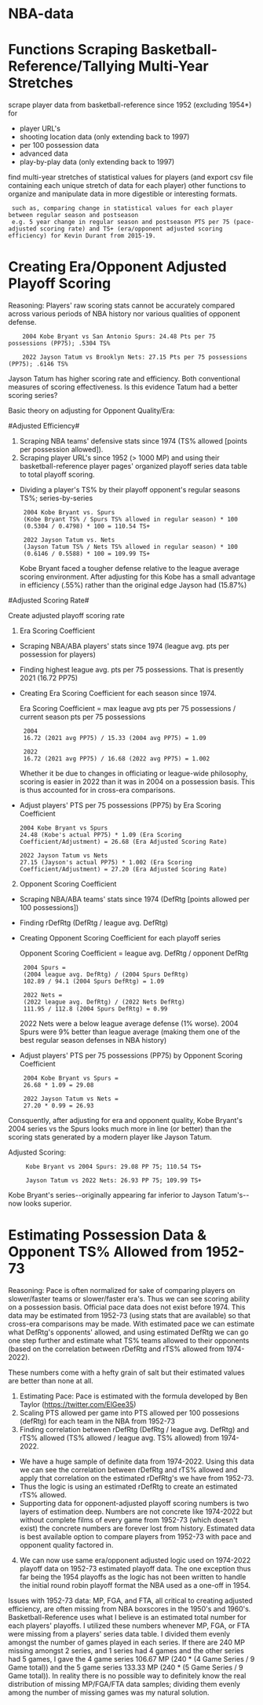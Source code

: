 # NBA-data
# Functions Scraping Basketball-Reference/Tallying Multi-Year Stretches
 scrape player data from basketball-reference since 1952 (excluding 1954*) for
   * player URL's
   * shooting location data (only extending back to 1997)
   * per 100 possession data
   * advanced data
   * play-by-play data (only extending back to 1997)
   
 find multi-year stretches of statistical values for players (and export csv file containing each unique stretch of data for each player) other functions to organize and manipulate data in more digestible or interesting formats.
 
     such as, comparing change in statistical values for each player between regular season and postseason
     e.g. 5 year change in regular season and postseason PTS per 75 (pace-adjusted scoring rate) and TS+ (era/opponent adjusted scoring efficiency) for Kevin Durant from 2015-19.
     
     
     
 # Creating Era/Opponent Adjusted Playoff Scoring
 
  Reasoning: Players' raw scoring stats cannot be accurately compared across various periods of NBA history nor various qualities of opponent defense.
  

    
        2004 Kobe Bryant vs San Antonio Spurs: 24.48 Pts per 75 possessions (PP75); .5304 TS%
        
        2022 Jayson Tatum vs Brooklyn Nets: 27.15 Pts per 75 possessions (PP75); .6146 TS%
      
  Jayson Tatum has higher scoring rate and efficiency. Both conventional measures of scoring effectiveness. Is this evidence Tatum had a better scoring series?
  
  Basic theory on adjusting for Opponent Quality/Era: 
  
  #Adjusted Efficiency#
  
  1. Scraping NBA teams' defensive stats since 1974 (TS% allowed [points per possession allowed]).
  2. Scraping player URL's since 1952 (> 1000 MP) and using their basketball-reference player pages' organized playoff series data table to total playoff scoring.
   * Dividing a player's TS% by their playoff opponent's regular seasons TS%; series-by-series


      
          2004 Kobe Bryant vs. Spurs
          (Kobe Bryant TS% / Spurs TS% allowed in regular season) * 100
          (0.5304 / 0.4798) * 100 = 110.54 TS+
          
          2022 Jayson Tatum vs. Nets
          (Jayson Tatum TS% / Nets TS% allowed in regular season) * 100
          (0.6146 / 0.5588) * 100 = 109.99 TS+
          
      Kobe Bryant faced a tougher defense relative to the league average scoring environment. After adjusting for this Kobe has a small advantage in efficiency (.55%)       rather than the original edge Jayson had (15.87%)
      
 #Adjusted Scoring Rate#

 Create adjusted playoff scoring rate
  1. Era Scoring Coefficient
   * Scraping NBA/ABA players' stats since 1974 (league avg. pts per possession for players)
   * Finding highest league avg. pts per 75 possessions. That is presently 2021 (16.72 PP75) 
   * Creating Era Scoring Coefficient for each season since 1974.

      Era Scoring Coefficient = max league avg pts per 75 possessions / current season pts per 75 possessions

      
          2004  
          16.72 (2021 avg PP75) / 15.33 (2004 avg PP75) = 1.09
          
          2022  
          16.72 (2021 avg PP75) / 16.68 (2022 avg PP75) = 1.002

      Whether it be due to changes in officiating or league-wide philosophy, scoring is easier in 2022 than it was in 2004 on a possession basis. This is thus accounted for in cross-era comparisons. 

   * Adjust players' PTS per 75 possessions (PP75) by Era Scoring Coefficient


      
         2004 Kobe Bryant vs Spurs
         24.48 (Kobe's actual PP75) * 1.09 (Era Scoring Coefficient/Adjustment) = 26.68 (Era Adjusted Scoring Rate)
         
         2022 Jayson Tatum vs Nets
         27.15 (Jayson's actual PP75) * 1.002 (Era Scoring Coefficient/Adjustment) = 27.20 (Era Adjusted Scoring Rate)
      
  2. Opponent Scoring Coefficient
   * Scraping NBA/ABA teams' stats since 1974 (DefRtg [points allowed per 100 possessions])
   * Finding rDefRtg (DefRtg / league avg. DefRtg)
   * Creating Opponent Scoring Coefficient for each playoff series

      Opponent Scoring Coefficient = league avg. DefRtg / opponent DefRtg


      
          2004 Spurs =
          (2004 league avg. DefRtg) / (2004 Spurs DefRtg)
          102.89 / 94.1 (2004 Spurs DefRtg) = 1.09
          
          2022 Nets =
          (2022 league avg. DefRtg) / (2022 Nets DefRtg)
          111.95 / 112.8 (2004 Spurs DefRtg) = 0.99
          
      2022 Nets were a below league average defense (1% worse). 2004 Spurs were 9% better than league average (making them one of the best regular season defenses in         NBA history)
      

   * Adjust players' PTS per 75 possessions (PP75) by Opponent Scoring Coefficient


      
          2004 Kobe Bryant vs Spurs =    
          26.68 * 1.09 = 29.08
          
          2022 Jayson Tatum vs Nets =    
          27.20 * 0.99 = 26.93
      
   Consquently, after adjusting for era and opponent quality, Kobe Bryant's 2004 series vs the Spurs looks much more in line (or better) than the scoring stats generated by a modern player like Jayson Tatum.
   
   Adjusted Scoring:
   
         Kobe Bryant vs 2004 Spurs: 29.08 PP 75; 110.54 TS+

         Jayson Tatum vs 2022 Nets: 26.93 PP 75; 109.99 TS+
   
   Kobe Bryant's series--originally appearing far inferior to Jayson Tatum's--now looks superior.
   
# Estimating Possession Data & Opponent TS% Allowed from 1952-73

  Reasoning: Pace is often normalized for sake of comparing players on slower/faster teams or slower/faster era's. Thus we can see scoring ability on a possession basis. Official pace data does not exist before 1974. This data may be estimated from 1952-73 (using stats that are available) so that cross-era comparisons may be made. With estimated pace we can estimate what DefRtg's opponents' allowed, and using estimated DefRtg we can go one step further and estimate what TS% teams allowed to their opponents (based on the correlation between rDefRtg and rTS% allowed from 1974-2022).
  
  These numbers come with a hefty grain of salt but their estimated values are better than none at all.
  
  1. Estimating Pace: Pace is estimated with the formula developed by Ben Taylor (https://twitter.com/ElGee35)
  2. Scaling PTS allowed per game into PTS allowed per 100 possesions (defRtg) for each team in the NBA from 1952-73
  3. Finding correlation between rDefRtg (DefRtg / league avg. DefRtg) and rTS% allowed (TS% allowed / league avg. TS% allowed) from 1974-2022.
  * We have a huge sample of definite data from 1974-2022. Using this data we can see the correlation between rDefRtg and rTS% allowed and apply that correlation on the estimated rDefRtg's we have from 1952-73.
  * Thus the logic is using an estimated rDefRtg to create an estimated rTS% allowed.
  * Supporting data for opponent-adjusted playoff scoring numbers is two layers of estimation deep. Numbers are not concrete like 1974-2022 but without complete films of every game from 1952-73 (which doesn't exist) the concrete numbers are forever lost from history. Estimated data is best available option to compare players from 1952-73 with pace and opponent quality factored in.
  4. We can now use same era/opponent adjusted logic used on 1974-2022 playoff data on 1952-73 estimated playoff data. The one exception thus far being the 1954 playoffs as the logic has not been written to handle the initial round robin playoff format the NBA used as a one-off in 1954.

Issues with 1952-73 data: MP, FGA, and FTA, all critical to creating adjusted efficiency, are often missing from NBA boxscores in the 1950's and 1960's. Basketball-Reference uses what I believe is an estimated total number for each players' playoffs. I utilized these numbers whenever MP, FGA, or FTA were missing from a players' series data table. I divided them evenly amongst the number of games played in each series. If there are 240 MP missing amongst 2 series, and 1 series had 4 games and the other series had 5 games, I gave the 4 game series 106.67 MP (240 * (4 Game Series / 9 Game total)) and the 5 game series 133.33 MP (240 * (5 Game Series / 9 Game total)). In reality there is no possible way to definitely know the real distribution of missing MP/FGA/FTA data samples; dividing them evenly among the number of missing games was my natural solution.
